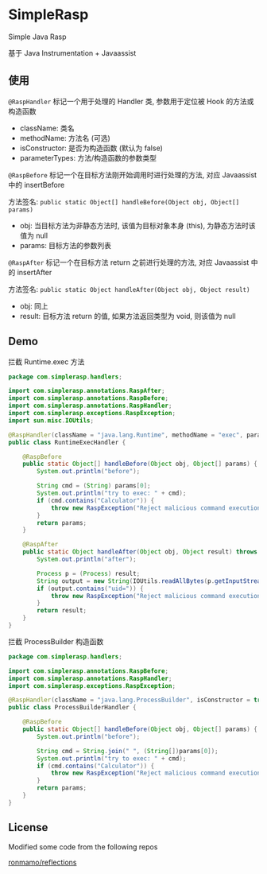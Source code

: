 # SimpleRasp

Simple Java Rasp

基于 Java Instrumentation + Javaassist

## 使用

`@RaspHandler` 标记一个用于处理的 Handler 类, 参数用于定位被 Hook 的方法或构造函数

- className: 类名
- methodName: 方法名 (可选)
- isConstructor: 是否为构造函数 (默认为 false)
- parameterTypes: 方法/构造函数的参数类型

`@RaspBefore` 标记一个在目标方法刚开始调用时进行处理的方法, 对应 Javaassist 中的 insertBefore

方法签名: `public static Object[] handleBefore(Object obj, Object[] params)`

- obj: 当目标方法为非静态方法时, 该值为目标对象本身 (this), 为静态方法时该值为 null
- params: 目标方法的参数列表

`@RaspAfter` 标记一个在目标方法 return 之前进行处理的方法, 对应 Javaassist 中的 insertAfter

方法签名: `public static Object handleAfter(Object obj, Object result)`

- obj: 同上
- result: 目标方法 return 的值, 如果方法返回类型为 void, 则该值为 null

## Demo

拦截 Runtime.exec 方法

```java
package com.simplerasp.handlers;

import com.simplerasp.annotations.RaspAfter;
import com.simplerasp.annotations.RaspBefore;
import com.simplerasp.annotations.RaspHandler;
import com.simplerasp.exceptions.RaspException;
import sun.misc.IOUtils;

@RaspHandler(className = "java.lang.Runtime", methodName = "exec", parameterTypes = {String.class})
public class RuntimeExecHandler {

    @RaspBefore
    public static Object[] handleBefore(Object obj, Object[] params) {
        System.out.println("before");

        String cmd = (String) params[0];
        System.out.println("try to exec: " + cmd);
        if (cmd.contains("Calculator")) {
            throw new RaspException("Reject malicious command execution attempts");
        }
        return params;
    }

    @RaspAfter
    public static Object handleAfter(Object obj, Object result) throws Exception{
        System.out.println("after");

        Process p = (Process) result;
        String output = new String(IOUtils.readAllBytes(p.getInputStream()));
        if (output.contains("uid=")) {
            throw new RaspException("Reject malicious command execution output");
        }
        return result;
    }
}
```

拦截 ProcessBuilder 构造函数

```java
package com.simplerasp.handlers;

import com.simplerasp.annotations.RaspBefore;
import com.simplerasp.annotations.RaspHandler;
import com.simplerasp.exceptions.RaspException;

@RaspHandler(className = "java.lang.ProcessBuilder", isConstructor = true, parameterTypes = {String[].class})
public class ProcessBuilderHandler {

    @RaspBefore
    public static Object[] handleBefore(Object obj, Object[] params) {
        System.out.println("before");

        String cmd = String.join(" ", (String[])params[0]);
        System.out.println("try to exec: " + cmd);
        if (cmd.contains("Calculator")) {
            throw new RaspException("Reject malicious command execution attempts");
        }
        return params;
    }
}
```

## License

Modified some code from the following repos

[ronmamo/reflections](https://github.com/ronmamo/reflections)
